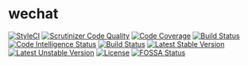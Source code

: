 # wechat
[![StyleCI](https://styleci.io/repos/127227290/shield?branch=master)](https://styleci.io/repos/127227290)
[![Scrutinizer Code Quality](https://scrutinizer-ci.com/g/docodeit/wechat/badges/quality-score.png?b=master)](https://scrutinizer-ci.com/g/docodeit/wechat/?branch=master)
[![Code Coverage](https://scrutinizer-ci.com/g/docodeit/wechat/badges/coverage.png?b=master)](https://scrutinizer-ci.com/g/docodeit/wechat/?branch=master)
[![Build Status](https://scrutinizer-ci.com/g/docodeit/wechat/badges/build.png?b=master)](https://scrutinizer-ci.com/g/docodeit/wechat/build-status/master)
[![Code Intelligence Status](https://scrutinizer-ci.com/g/docodeit/wechat/badges/code-intelligence.svg?b=master)](https://scrutinizer-ci.com/code-intelligence)
[![Build Status](https://travis-ci.org/docodeit/wechat.svg?branch=master)](https://travis-ci.org/docodeit/wechat)
[![Latest Stable Version](https://poser.pugx.org/docodeit/wechat/version)](https://packagist.org/packages/docodeit/wechat)
[![Latest Unstable Version](https://poser.pugx.org/docodeit/wechat/v/unstable)](//packagist.org/packages/docodeit/wechat)
[![License](https://poser.pugx.org/docodeit/wechat/license)](https://packagist.org/packages/docodeit/wechat)
[![FOSSA Status](https://app.fossa.io/api/projects/git%2Bgithub.com%2Fdocodeit%2Fwechat.svg?type=shield)](https://app.fossa.io/projects/git%2Bgithub.com%2Fdocodeit%2Fwechat?ref=badge_shield)
